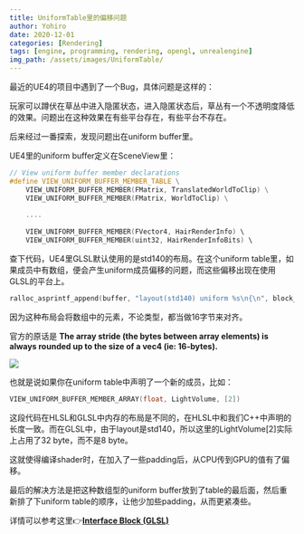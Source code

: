 ```yaml
---
title: UniformTable里的偏移问题
author: Yohiro
date: 2020-12-01
categories: [Rendering]
tags: [engine, programming, rendering, opengl, unrealengine]
img_path: /assets/images/UniformTable/
---
```

最近的UE4的项目中遇到了一个Bug，具体问题是这样的：

玩家可以蹲伏在草丛中进入隐匿状态，进入隐匿状态后，草丛有一个不透明度降低的效果。问题出在这种效果在有些平台存在，有些平台不存在。

后来经过一番探索，发现问题出在uniform buffer里。

UE4里的uniform buffer定义在SceneView里：
```cpp
// View uniform buffer member declarations
#define VIEW_UNIFORM_BUFFER_MEMBER_TABLE \
    VIEW_UNIFORM_BUFFER_MEMBER(FMatrix, TranslatedWorldToClip) \
    VIEW_UNIFORM_BUFFER_MEMBER(FMatrix, WorldToClip) \
 
    ....
 
    VIEW_UNIFORM_BUFFER_MEMBER(FVector4, HairRenderInfo) \
    VIEW_UNIFORM_BUFFER_MEMBER(uint32, HairRenderInfoBits) \
```

查下代码，UE4里GLSL默认使用的是std140的布局。在这个uniform table里，如果成员中有数组，便会产生uniform成员偏移的问题，而这些偏移出现在使用GLSL的平台上。

```cpp
ralloc_asprintf_append(buffer, "layout(std140) uniform %s\n{\n", block_name);
```
因为这种布局会将数组中的元素，不论类型，都当做16字节来对齐。

官方的原话是 **The array stride (the bytes between array elements) is always rounded up to the size of a vec4 (ie: 16-bytes).**

![](Layout.png)

也就是说如果你在uniform table中声明了一个新的成员，比如：

```cpp
VIEW_UNIFORM_BUFFER_MEMBER_ARRAY(float, LightVolume, [2])  　
```

这段代码在HLSL和GLSL中内存的布局是不同的，在HLSL中和我们C++中声明的长度一致。而在GLSL中，由于layout是std140，所以这里的LightVolume[2]实际上占用了32 byte，而不是8 byte。

这就使得编译shader时，在加入了一些padding后，从CPU传到GPU的值有了偏移。

最后的解决方法是把这种数组型的uniform buffer放到了table的最后面，然后重新排了下uniform table的顺序，让他少加些padding，从而更紧凑些。

详情可以参考这里👉[**Interface Block (GLSL)**](https://www.khronos.org/opengl/wiki/Interface_Block_(GLSL))